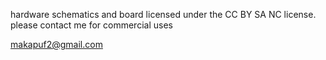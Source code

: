 hardware schematics and board licensed under the CC BY SA NC license.
please contact me for commercial uses

makapuf2@gmail.com

